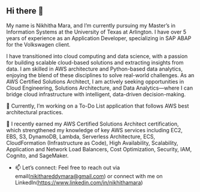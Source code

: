 ## Hi there 👋

My name is Nikhitha Mara, and I’m currently pursuing my Master’s in Information Systems at the University of Texas at Arlington. I have over 5 years of experience as an Application Developer, specializing in SAP ABAP for the Volkswagen client.

I have transitioned into cloud computing and data science, with a passion for building scalable cloud-based solutions and extracting insights from data. I am skilled in AWS architecture and Python-based data analytics, enjoying the blend of these disciplines to solve real-world challenges. As an AWS Certified Solutions Architect, I am actively seeking opportunities in Cloud Engineering, Solutions Architecture, and Data Analytics—where I can bridge cloud infrastructure with intelligent, data-driven decision-making.

🔭 Currently, I’m working on a To-Do List application that follows AWS best architectural practices.

🌱 I recently earned my AWS Certified Solutions Architect certification, which strengthened my knowledge of key AWS services including EC2, EBS, S3, DynamoDB, Lambda, Serverless Architecture, ECS, CloudFormation (Infrastructure as Code), High Availability, Scalability, Application and Network Load Balancers, Cost Optimization, Security, IAM, Cognito, and SageMaker.
  
- 📫 Let’s connect:
   Feel free to reach out via email(nikithareddymara@gmail.com) or connect with me on LinkedIn(https://www.linkedin.com/in/nikhithamara)

